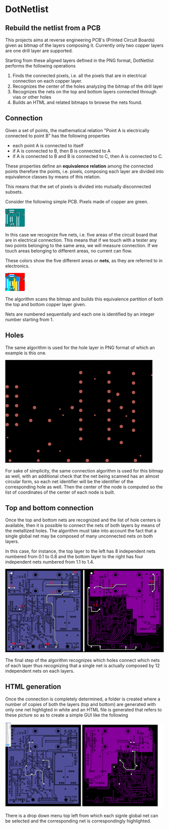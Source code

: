 # DotNetlist
## Rebuild the netlist from a PCB

This projects aims at reverse engineering PCB's (Printed Circuit Boards) given as bitmap of the layers composing it.
Currently only two copper layers are one drill layer are supported.

Starting from these aligned layers defined in the PNG format, DotNetlist performs the following operations

1. Finds the connected pixels, i.e. all the pixels that are in electrical connection on each copper layer.
2. Recognizes the center of the holes analyzing the bitmap of the drill layer
3. Recognizes the nets on the top and bottom layers connected through vias or other holes
4. Builds an HTML and related bitmaps to browse the nets found.

## Connection

Given a set of points, the mathematical relation "Point A is electrically connected to point B" has the following properties

* each point A is connected to itself
* if A is connected to B, then B is connected to A
* if A is connected to B and B is connected to C, then A is connected to C.

These properties define an **equivalence relation** among the connected points therefore the points, i.e. pixels, composing each layer are divided into equivalence classes by means of this relation.

This means that the set of pixels is divided into mutually disconnected subsets.

Consider the following simple PCB. Pixels made of copper are green.

![](./doc/test01.png)

In this case we recognize five nets, i.e. five areas of the circuit board that are in electrical connection. This means that if we touch with a tester any two points belonging to the same area, we will measure connection. If we touch areas belonging to different areas, no current can flow.

These colors show the five different areas or **nets**, as they are referred to in electronics.

![](./doc/test02.png)

The algorithm scans the bitmap and builds this equivalence partition of both the top and bottom copper layer given.

Nets are numbered sequentially and each one is identified by an integer number starting from 1.

## Holes
The same algorithm is used for the hole layer in PNG format of which an example is this one.

![](./doc/drill.png)

For sake of simplicity, the same connection algorithm is used for this bitmap as well, with an additional check that the net being scanned has an almost circular form, so each net identifier will be the identifier of the corresponding hole as well. 
Then the center of the node is computed so the list of coordinates of the center of each node is built.

## Top and bottom connection

Once the top and bottom nets are recognized and the list of hole centers is available, then it is possible to connect the nets of both layers by means of the metallized holes. The algorithm must take into account the fact that a single global net may be composed of many unconnected nets on both layers.

In this case, for instance, the top layer to the left has 8 independent nets numbered from 0.1 to 0.8 and the bottom layer to the right has four independent nets numbered from 1.1 to 1.4.

![](./doc/net2layers.png)

The final step of the algorithm recognizes which holes connect which nets of each layer thus recognizing that a single net is actually composed by 12 independent nets on each layers.

## HTML generation

Once the connection is completely determined, a folder is created where a number of copies of both the layers (top and bottom) are generated with only one net highligted in white and an HTML file is generated that refers to these picture so as to create a simple GUI like the following

![](./doc/htmlgui.png)

There is a drop down menu top left from which each signle global net can be selected and the corresponding net is correspondingly highlighted. 
